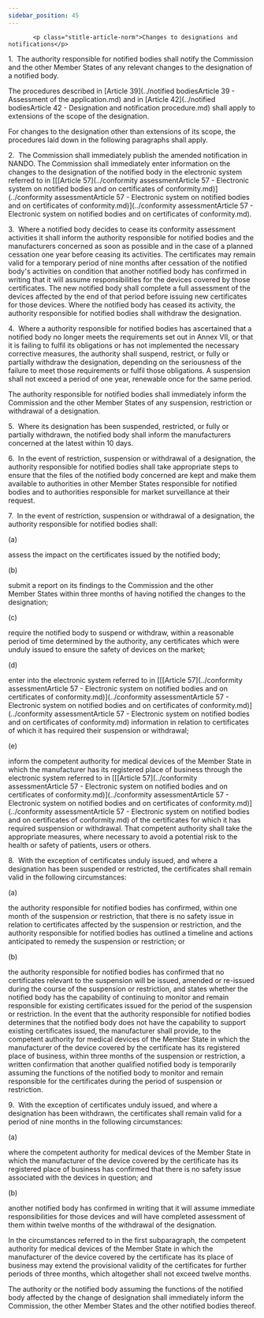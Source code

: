 ```yaml
---
sidebar_position: 45
---
```

           <p class="stitle-article-norm">Changes to designations and notifications</p>
   <p class="norm">1.&nbsp;&nbsp;The authority responsible for notified 
bodies shall notify the Commission and the other Member&nbsp;States of 
any relevant changes to the designation of a notified body.</p>
   <p class="norm">The procedures described in [Article&nbsp;39](../notified bodiesArticle 39 - Assessment of the application.md) and in [Article&nbsp;42](../notified bodiesArticle 42 - Designation and notification procedure.md) shall apply to extensions of the scope of the designation.</p>
   <p class="norm">For changes to the designation other than extensions 
of its scope, the procedures laid down in the following paragraphs shall
 apply.</p>
   <p class="norm">2.&nbsp;&nbsp;The Commission shall immediately 
publish the amended notification in NANDO. The Commission shall 
immediately enter information on the changes to the designation of the 
notified body in the electronic system referred to in [[[Article&nbsp;57](../conformity assessmentArticle 57 - Electronic system on notified bodies and on certificates of conformity.md)](../conformity assessmentArticle 57 - Electronic system on notified bodies and on certificates of conformity.md)](../conformity assessmentArticle 57 - Electronic system on notified bodies and on certificates of conformity.md).</p>
   <p class="norm">3.&nbsp;&nbsp;Where a notified body decides to cease 
its conformity assessment activities it shall inform the authority 
responsible for notified bodies and the manufacturers concerned as soon 
as possible and in the case of a planned cessation one year before 
ceasing its activities. The certificates may remain valid for a 
temporary period of nine months after cessation of the notified body's 
activities on condition that another notified body has confirmed in 
writing that it will assume responsibilities for the devices covered by 
those certificates. The new notified body shall complete a full 
assessment of the devices affected by the end of that period before 
issuing new certificates for those devices. Where the notified body has 
ceased its activity, the authority responsible for notified bodies shall
 withdraw the designation.</p>
   <p class="norm">4.&nbsp;&nbsp;Where a authority responsible for 
notified bodies has ascertained that a notified body no longer meets the
 requirements set out in Annex&nbsp;VII, or that it is failing to fulfil
 its obligations or has not implemented the necessary corrective 
measures, the authority shall suspend, restrict, or fully or partially 
withdraw the designation, depending on the seriousness of the failure to
 meet those requirements or fulfil those obligations. A&nbsp;suspension 
shall not exceed a period of one year, renewable once for the same 
period.</p>
   <p class="norm">The authority responsible for notified bodies shall 
immediately inform the Commission and the other Member&nbsp;States of 
any suspension, restriction or withdrawal of a designation.</p>
   <p class="norm">5.&nbsp;&nbsp;Where its designation has been 
suspended, restricted, or fully or partially withdrawn, the notified 
body shall inform the manufacturers concerned at the latest within 10 
days.</p>
   <p class="norm">6.&nbsp;&nbsp;In the event of restriction, suspension
 or withdrawal of a designation, the authority responsible for notified 
bodies shall take appropriate steps to ensure that the files of the 
notified body concerned are kept and make them available to authorities 
in other Member&nbsp;States responsible for notified bodies and to 
authorities responsible for market surveillance at their request.</p>
   <p class="norm">7.&nbsp;&nbsp;In the event of restriction, suspension
 or withdrawal of a designation, the authority responsible for notified 
bodies shall:</p>
   <div class="grid-container grid-list">
      <div class="list grid-list-column-1">
         <span>(a)&nbsp;</span>
      </div>
      <div class="grid-list-column-2">
         <p class="norm">assess the impact on the certificates issued by the notified body;</p>
      </div>
   </div>
   <div class="grid-container grid-list">
      <div class="list grid-list-column-1">
         <span>(b)&nbsp;</span>
      </div>
      <div class="grid-list-column-2">
         <p class="norm">submit a report on its findings to the 
Commission and the other Member&nbsp;States within three months of 
having notified the changes to the designation;</p>
      </div>
   </div>
   <div class="grid-container grid-list">
      <div class="list grid-list-column-1">
         <span>(c)&nbsp;</span>
      </div>
      <div class="grid-list-column-2">
         <p class="norm">require the notified body to suspend or 
withdraw, within a reasonable period of time determined by the 
authority, any certificates which were unduly issued to ensure the 
safety of devices on the market;</p>
      </div>
   </div>
   <div class="grid-container grid-list">
      <div class="list grid-list-column-1">
         <span>(d)&nbsp;</span>
      </div>
      <div class="grid-list-column-2">
         <p class="norm">enter into the electronic system referred to in
 [[[Article&nbsp;57](../conformity assessmentArticle 57 - Electronic system on notified bodies and on certificates of conformity.md)](../conformity assessmentArticle 57 - Electronic system on notified bodies and on certificates of conformity.md)](../conformity assessmentArticle 57 - Electronic system on notified bodies and on certificates of conformity.md) information in relation to certificates of which it has
 required their suspension or withdrawal;</p>
      </div>
   </div>
   <div class="grid-container grid-list">
      <div class="list grid-list-column-1">
         <span>(e)&nbsp;</span>
      </div>
      <div class="grid-list-column-2">
         <p class="norm">inform the competent authority for medical 
devices of the Member&nbsp;State in which the manufacturer has its 
registered place of business through the electronic system referred to 
in [[[Article&nbsp;57](../conformity assessmentArticle 57 - Electronic system on notified bodies and on certificates of conformity.md)](../conformity assessmentArticle 57 - Electronic system on notified bodies and on certificates of conformity.md)](../conformity assessmentArticle 57 - Electronic system on notified bodies and on certificates of conformity.md) of the certificates for which it has required 
suspension or withdrawal. That competent authority shall take the 
appropriate measures, where necessary to avoid a potential risk to the 
health or safety of patients, users or others.</p>
      </div>
   </div>
   <p class="norm">8.&nbsp;&nbsp;With the exception of certificates 
unduly issued, and where a designation has been suspended or restricted,
 the certificates shall remain valid in the following circumstances:</p>
   <div class="grid-container grid-list">
      <div class="list grid-list-column-1">
         <span>(a)&nbsp;</span>
      </div>
      <div class="grid-list-column-2">
         <p class="norm">the authority responsible for notified bodies 
has confirmed, within one month of the suspension or restriction, that 
there is no safety issue in relation to certificates affected by the 
suspension or restriction, and the authority responsible for notified 
bodies has outlined a timeline and actions anticipated to remedy the 
suspension or restriction; or</p>
      </div>
   </div>
   <div class="grid-container grid-list">
      <div class="list grid-list-column-1">
         <span>(b)&nbsp;</span>
      </div>
      <div class="grid-list-column-2">
         <p class="norm">the authority responsible for notified bodies 
has confirmed that no certificates relevant to the suspension will be 
issued, amended or re-issued during the course of the suspension or 
restriction, and states whether the notified body has the capability of 
continuing to monitor and remain responsible for existing certificates 
issued for the period of the suspension or restriction. In the event 
that the authority responsible for notified bodies determines that the 
notified body does not have the capability to support existing 
certificates issued, the manufacturer shall provide, to the competent 
authority for medical devices of the Member&nbsp;State in which the 
manufacturer of the device covered by the certificate has its registered
 place of business, within three months of the suspension or 
restriction, a written confirmation that another qualified notified body
 is temporarily assuming the functions of the notified body to monitor 
and remain responsible for the certificates during the period of 
suspension or restriction.</p>
      </div>
   </div>
   <p class="norm">9.&nbsp;&nbsp;With the exception of certificates 
unduly issued, and where a designation has been withdrawn, the 
certificates shall remain valid for a period of nine months in the 
following circumstances:</p>
   <div class="grid-container grid-list">
      <div class="list grid-list-column-1">
         <span>(a)&nbsp;</span>
      </div>
      <div class="grid-list-column-2">
         <p class="norm">where the competent authority for medical 
devices of the Member&nbsp;State in which the manufacturer of the device
 covered by the certificate has its registered place of business has 
confirmed that there is no safety issue associated with the devices in 
question; and</p>
      </div>
   </div>
   <div class="grid-container grid-list">
      <div class="list grid-list-column-1">
         <span>(b)&nbsp;</span>
      </div>
      <div class="grid-list-column-2">
         <p class="norm">another notified body has confirmed in writing 
that it will assume immediate responsibilities for those devices and 
will have completed assessment of them within twelve months of the 
withdrawal of the designation.</p>
      </div>
   </div>
   <p class="norm">In the circumstances referred to in the first 
subparagraph, the competent authority for medical devices of the 
Member&nbsp;State in which the manufacturer of the device covered by the
 certificate has its place of business may extend the provisional 
validity of the certificates for further periods of three months, which 
altogether shall not exceed twelve&nbsp;months.</p>
   <p class="norm">The authority or the notified body assuming the 
functions of the notified body affected by the change of designation 
shall immediately inform the Commission, the other Member&nbsp;States 
and the other notified bodies thereof.</p>